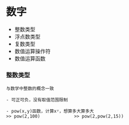 # 数字

  - 整数类型
  - 浮点数类型
  - 复数类型
  - 数值运算操作符
  - 数值运算函数
  
  
### 整数类型

    与数学中整数的概念一致
    
    - 可正可负，没有取值范围限制
    
    - pow(x,y)函数，计算xʸ，想算多大算多大
    >> pow(2,100)             >> pow(2,pow(2,15))
    

